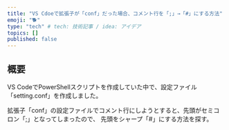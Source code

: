 ```yaml
---
title: "VS Cdoeで拡張子が「conf」だった場合、コメント行を「;」→「#」にする方法"
emoji: "🐕"
type: "tech" # tech: 技術記事 / idea: アイデア
topics: []
published: false
---
```

## 概要

VS CodeでPowerShellスクリプトを作成していた中で、設定ファイル「setting.conf」を作成しました。

拡張子「conf」の設定ファイルでコメント行にしようとすると、先頭がセミコロン「;」となってしまったので、
先頭をシャープ「#」にする方法を探す。